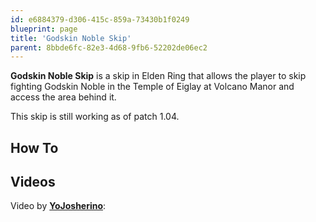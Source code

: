 ```yaml
---
id: e6884379-d306-415c-859a-73430b1f0249
blueprint: page
title: 'Godskin Noble Skip'
parent: 8bbde6fc-82e3-4d68-9fb6-52202de06ec2
---
```

**Godskin Noble Skip** is a skip in Elden Ring that allows the player to skip fighting Godskin Noble in the Temple of Eiglay at Volcano Manor and access the area behind it.

This skip is still working as of patch 1.04.

## How To

## Videos

Video by **[YoJosherino](//www.youtube.com/c/YoJosherino/videos)**:
